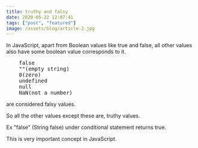 ```yaml
---
title: truthy and falsy
date: 2020-05-22 12:07:41
tags: ["post", "featured"]
image: /assets/blog/article-2.jpg
---
```

In JavaScript, apart from Boolean values like true and false, all other values also have some boolean value corresponds to it.
<pre>
    false
    ""(empty string)
    0(zero)
    undefined
    null
    NaN(not a number)
</pre>
are considered falsy values.

So all the other values except these are, truthy values.

Ex "false" (String false) under conditional statement returns true.

This is very important concept in JavaScript.